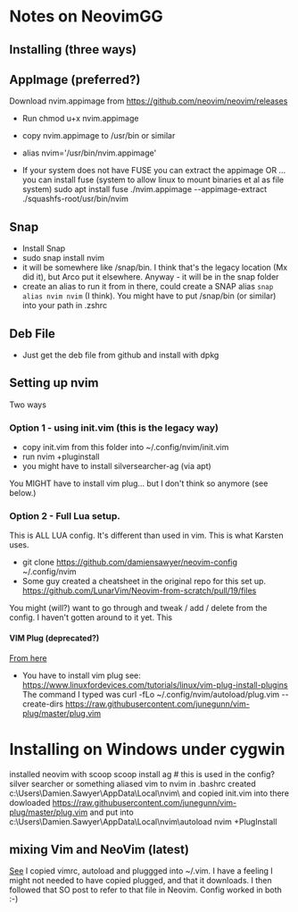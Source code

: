 # Notes on NeovimGG

## Installing (three ways)

## AppImage (preferred?)

Download nvim.appimage from https://github.com/neovim/neovim/releases
- Run chmod u+x nvim.appimage 
- copy nvim.appimage to /usr/bin or similar 
- alias nvim='/usr/bin/nvim.appimage'

- If your system does not have FUSE you can extract the appimage OR ... you can install fuse (system to allow linux to mount binaries et al as file system) sudo apt install fuse
./nvim.appimage --appimage-extract
./squashfs-root/usr/bin/nvim



## Snap
- Install Snap
- sudo snap install nvim
- it will be somewhere like /snap/bin. I think that's the legacy location (Mx did it), but Arco put it elsewhere. Anyway - it will be in the snap folder
- create an alias to run it from in there, could create a SNAP alias ```snap alias nvim nvim``` (I think). You might have to put /snap/bin (or similar) into your path in .zshrc

## Deb File
- Just get the deb file from github and install with dpkg


## Setting up nvim
Two ways
### Option 1 - using init.vim (this is the legacy way)
- copy init.vim from this folder into ~/.config/nvim/init.vim
- run nvim +pluginstall
- you might have to install silversearcher-ag (via apt)

You MIGHT have to install vim plug... but I don't think so anymore (see below.)

### Option 2 - Full Lua setup. 
This is ALL LUA config. It's different than used in vim. This is what Karsten uses.
- git clone https://github.com/damiensawyer/neovim-config ~/.config/nvim
- Some guy created a cheatsheet in the original repo for this set up. https://github.com/LunarVim/Neovim-from-scratch/pull/19/files

You might (will?) want to go through and tweak / add / delete from the config. I haven't gotten around to it yet. This

#### VIM Plug (deprecated?)
[From here](https://betterprogramming.pub/setting-up-neovim-for-web-development-in-2020-d800de3efacd)
- You have to install vim plug
see:
https://www.linuxfordevices.com/tutorials/linux/vim-plug-install-plugins
The command I typed was 
curl -fLo ~/.config/nvim/autoload/plug.vim --create-dirs https://raw.githubusercontent.com/junegunn/vim-plug/master/plug.vim

# Installing on Windows under cygwin
installed neovim with scoop
scoop install ag # this is used in the config? silver searcher or something
aliased vim to nvim in .bashrc
created c:\Users\Damien.Sawyer\AppData\Local\nvim\ and copied init.vim into there
dowloaded https://raw.githubusercontent.com/junegunn/vim-plug/master/plug.vim and put into c:\Users\Damien.Sawyer\AppData\Local\nvim\autoload
nvim +PlugInstall


## mixing Vim and NeoVim (latest)
[See](https://vi.stackexchange.com/a/15548/5998)
I copied vimrc, autoload and pluggged into ~/.vim. I have a feeling I might not needed to have copied plugged, and that it downloads.
I then followed that SO post to refer to that file in Neovim. Config worked in both :-)


